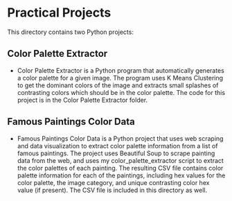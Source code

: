 # Practical Projects  

This directory contains two Python projects:

## Color Palette Extractor  
- Color Palette Extractor is a Python program that automatically generates a color palette for a given image. The program uses K Means Clustering to get the dominant colors of the image and extracts small splashes of contrasting colors which should be in the color palette. The code for this project is in the Color Palette Extractor folder.

## Famous Paintings Color Data  
- Famous Paintings Color Data is a Python project that uses web scraping and data visualization to extract color palette information from a list of famous paintings. The project uses Beautiful Soup to scrape painting data from the web, and uses my color_palette_extractor script to extract the color palettes of each painting. The resulting CSV file contains color palette information for each of the paintings, including hex values for the color palette, the image category, and unique contrasting color hex value (if present). The CSV file is included in this directory as well. 
